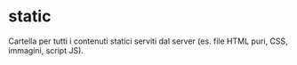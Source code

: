 # static
Cartella per tutti i contenuti statici serviti dal server (es. file HTML puri, CSS, immagini, script JS).
